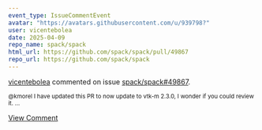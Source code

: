 ```yaml
---
event_type: IssueCommentEvent
avatar: "https://avatars.githubusercontent.com/u/939798?"
user: vicentebolea
date: 2025-04-09
repo_name: spack/spack
html_url: https://github.com/spack/spack/pull/49867
repo_url: https://github.com/spack/spack
---
```


<a href='https://github.com/vicentebolea' target='_blank'>vicentebolea</a> commented on issue <a href='https://github.com/spack/spack/pull/49867' target='_blank'>spack/spack#49867</a>.

<small>@kmorel I have updated this PR to now update to vtk-m 2.3.0, I wonder if you could review it. ...</small>

<a href='https://github.com/spack/spack/pull/49867' target='_blank'>View Comment</a>
